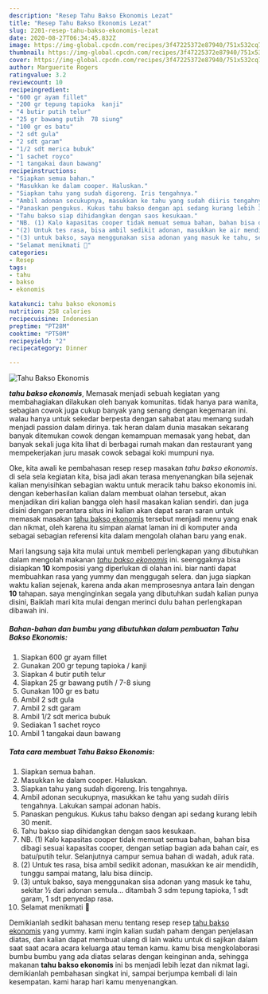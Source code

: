 ```yaml
---
description: "Resep Tahu Bakso Ekonomis Lezat"
title: "Resep Tahu Bakso Ekonomis Lezat"
slug: 2201-resep-tahu-bakso-ekonomis-lezat
date: 2020-08-27T06:34:45.832Z
image: https://img-global.cpcdn.com/recipes/3f47225372e87940/751x532cq70/tahu-bakso-ekonomis-foto-resep-utama.jpg
thumbnail: https://img-global.cpcdn.com/recipes/3f47225372e87940/751x532cq70/tahu-bakso-ekonomis-foto-resep-utama.jpg
cover: https://img-global.cpcdn.com/recipes/3f47225372e87940/751x532cq70/tahu-bakso-ekonomis-foto-resep-utama.jpg
author: Marguerite Rogers
ratingvalue: 3.2
reviewcount: 10
recipeingredient:
- "600 gr ayam fillet"
- "200 gr tepung tapioka  kanji"
- "4 butir putih telur"
- "25 gr bawang putih  78 siung"
- "100 gr es batu"
- "2 sdt gula"
- "2 sdt garam"
- "1/2 sdt merica bubuk"
- "1 sachet royco"
- "1 tangakai daun bawang"
recipeinstructions:
- "Siapkan semua bahan."
- "Masukkan ke dalam cooper. Haluskan."
- "Siapkan tahu yang sudah digoreng. Iris tengahnya."
- "Ambil adonan secukupnya, masukkan ke tahu yang sudah diiris tengahnya. Lakukan sampai adonan habis."
- "Panaskan pengukus. Kukus tahu bakso dengan api sedang kurang lebih 30 menit."
- "Tahu bakso siap dihidangkan dengan saos kesukaan."
- "NB. (1) Kalo kapasitas cooper tidak memuat semua bahan, bahan bisa dibagi sesuai kapasitas cooper, dengan setiap bagian ada bahan cair, es batu/putih telur. Selanjutnya campur semua bahan di wadah, aduk rata."
- "(2) Untuk tes rasa, bisa ambil sedikit adonan, masukkan ke air mendidih, tunggu sampai matang, lalu bisa diincip."
- "(3) untuk bakso, saya menggunakan sisa adonan yang masuk ke tahu, sekitar ½ dari adonan semula... ditambah 3 sdm tepung tapioka, 1 sdt garam, 1 sdt penyedap rasa."
- "Selamat menikmati 🤗"
categories:
- Resep
tags:
- tahu
- bakso
- ekonomis

katakunci: tahu bakso ekonomis 
nutrition: 258 calories
recipecuisine: Indonesian
preptime: "PT28M"
cooktime: "PT50M"
recipeyield: "2"
recipecategory: Dinner

---
```



![Tahu Bakso Ekonomis](https://img-global.cpcdn.com/recipes/3f47225372e87940/751x532cq70/tahu-bakso-ekonomis-foto-resep-utama.jpg)

<b><i>tahu bakso ekonomis</i></b>, Memasak menjadi sebuah kegiatan yang membahagiakan dilakukan oleh banyak komunitas. tidak hanya para wanita, sebagian cowok juga cukup banyak yang senang dengan kegemaran ini. walau hanya untuk sekedar berpesta dengan sahabat atau memang sudah menjadi passion dalam dirinya. tak heran dalam dunia masakan sekarang banyak ditemukan cowok dengan kemampuan memasak yang hebat, dan banyak sekali juga kita lihat di berbagai rumah makan dan restaurant yang mempekerjakan juru masak cowok sebagai koki mumpuni nya.



Oke, kita awali ke pembahasan resep resep masakan <i>tahu bakso ekonomis</i>. di sela sela kegiatan kita, bisa jadi akan terasa menyenangkan bila sejenak kalian menyisihkan sebagian waktu untuk meracik tahu bakso ekonomis ini. dengan keberhasilan kalian dalam membuat olahan tersebut, akan menjadikan diri kalian bangga oleh hasil masakan kalian sendiri. dan juga disini dengan perantara situs ini kalian akan dapat saran saran untuk memasak masakan <u>tahu bakso ekonomis</u> tersebut menjadi menu yang enak dan nikmat, oleh karena itu simpan alamat laman ini di komputer anda sebagai sebagian referensi kita dalam mengolah olahan baru yang enak.


Mari langsung saja kita mulai untuk membeli perlengkapan yang dibutuhkan dalam mengolah makanan <u><i>tahu bakso ekonomis</i></u> ini. seenggaknya bisa disiapkan <b>10</b> komposisi yang diperlukan di olahan ini. biar nanti dapat membuahkan rasa yang yummy dan menggugah selera. dan juga siapkan waktu kalian sejenak, karena anda akan memprosesnya antara lain dengan <b>10</b> tahapan. saya menginginkan segala yang dibutuhkan sudah kalian punya disini, Baiklah mari kita mulai dengan merinci dulu bahan perlengkapan dibawah ini.

<!--inarticleads1-->

##### Bahan-bahan dan bumbu yang dibutuhkan dalam pembuatan Tahu Bakso Ekonomis:

1. Siapkan 600 gr ayam fillet
1. Gunakan 200 gr tepung tapioka / kanji
1. Siapkan 4 butir putih telur
1. Siapkan 25 gr bawang putih / 7-8 siung
1. Gunakan 100 gr es batu
1. Ambil 2 sdt gula
1. Ambil 2 sdt garam
1. Ambil 1/2 sdt merica bubuk
1. Sediakan 1 sachet royco
1. Ambil 1 tangakai daun bawang




<!--inarticleads2-->

##### Tata cara membuat Tahu Bakso Ekonomis:

1. Siapkan semua bahan.
1. Masukkan ke dalam cooper. Haluskan.
1. Siapkan tahu yang sudah digoreng. Iris tengahnya.
1. Ambil adonan secukupnya, masukkan ke tahu yang sudah diiris tengahnya. Lakukan sampai adonan habis.
1. Panaskan pengukus. Kukus tahu bakso dengan api sedang kurang lebih 30 menit.
1. Tahu bakso siap dihidangkan dengan saos kesukaan.
1. NB. (1) Kalo kapasitas cooper tidak memuat semua bahan, bahan bisa dibagi sesuai kapasitas cooper, dengan setiap bagian ada bahan cair, es batu/putih telur. Selanjutnya campur semua bahan di wadah, aduk rata.
1. (2) Untuk tes rasa, bisa ambil sedikit adonan, masukkan ke air mendidih, tunggu sampai matang, lalu bisa diincip.
1. (3) untuk bakso, saya menggunakan sisa adonan yang masuk ke tahu, sekitar ½ dari adonan semula... ditambah 3 sdm tepung tapioka, 1 sdt garam, 1 sdt penyedap rasa.
1. Selamat menikmati 🤗




Demikianlah sedikit bahasan menu tentang resep resep <u>tahu bakso ekonomis</u> yang yummy. kami ingin kalian sudah paham dengan penjelasan diatas, dan kalian dapat membuat ulang di lain waktu untuk di sajikan dalam saat saat acara acara keluarga atau teman kamu. kamu bisa mengkolaborasi bumbu bumbu yang ada diatas selaras dengan keinginan anda, sehingga makanan <b>tahu bakso ekonomis</b> ini bs menjadi lebih lezat dan nikmat lagi. demikianlah pembahasan singkat ini, sampai berjumpa kembali di lain kesempatan. kami harap hari kamu menyenangkan.
